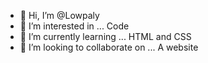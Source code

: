 - 👋 Hi, I’m @Lowpaly
- 👀 I’m interested in ... Code
- 🌱 I’m currently learning ... HTML and CSS
- 💞️ I’m looking to collaborate on ... A website

<!---
Lowpaly/Lowpaly is a ✨ special ✨ repository because its `README.md` (this file) appears on your GitHub profile.
You can click the Preview link to take a look at your changes.
--->
